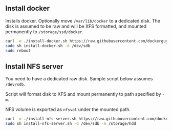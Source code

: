Install docker
--------------
Installs docker. Optionally move `/var/lib/docker` to a dedicated disk. The disk is assumed to be raw and will be XFS formatted, and mounted permanently to `/storage/ssd/docker`.

```bash
curl -o ./install-docker.sh https://raw.githubusercontent.com/dockerguys/houseparty/master/ubuntu/install-docker.sh
sudo sh install-docker.sh -d /dev/sdb
sudo reboot
```

Install NFS server
-----------
You need to have a dedicated raw disk. Sample script below assumes `/dev/sdb`.

Script will format disk to XFS and mount permanently to path specified by `-m`.

NFS volume is exported as `nfsvol` under the mounted path.

```bash
curl -o ./install-nfs-server.sh https://raw.githubusercontent.com/dockerguys/houseparty/master/ubuntu/install-nfs-server.sh
sudo sh install-nfs-server.sh -d /dev/sdb -m /storage/hdd
```
